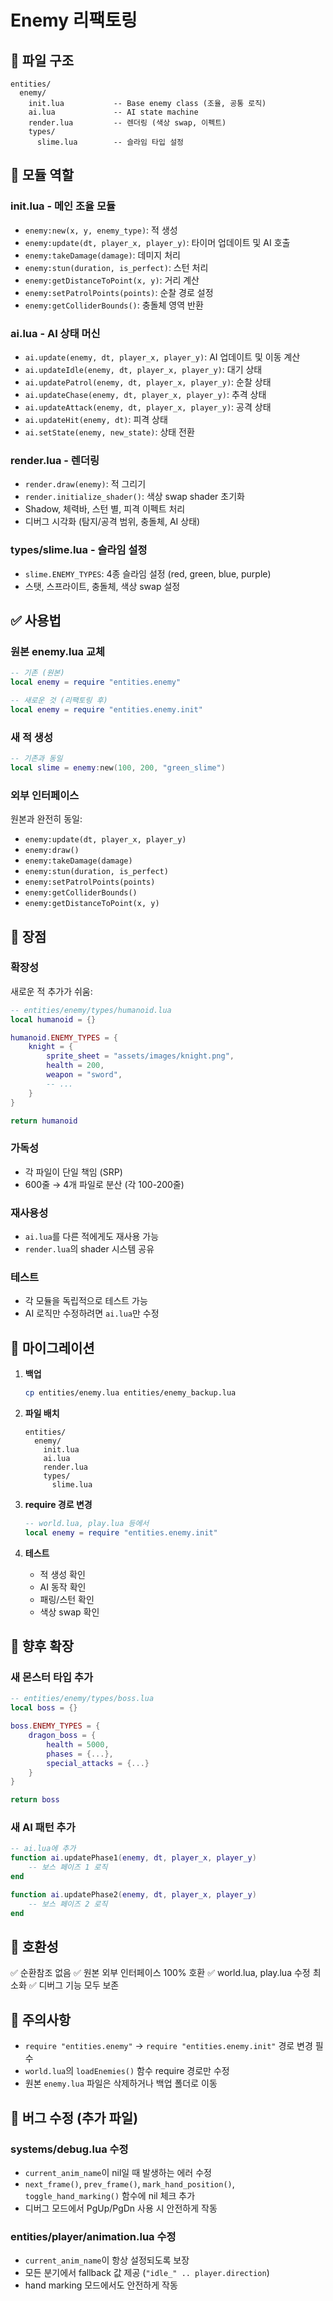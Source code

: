 # Enemy 리팩토링

## 📂 파일 구조

```
entities/
  enemy/
    init.lua           -- Base enemy class (조율, 공통 로직)
    ai.lua             -- AI state machine
    render.lua         -- 렌더링 (색상 swap, 이펙트)
    types/
      slime.lua        -- 슬라임 타입 설정
```

## 🔑 모듈 역할

### **init.lua** - 메인 조율 모듈
- `enemy:new(x, y, enemy_type)`: 적 생성
- `enemy:update(dt, player_x, player_y)`: 타이머 업데이트 및 AI 호출
- `enemy:takeDamage(damage)`: 데미지 처리
- `enemy:stun(duration, is_perfect)`: 스턴 처리
- `enemy:getDistanceToPoint(x, y)`: 거리 계산
- `enemy:setPatrolPoints(points)`: 순찰 경로 설정
- `enemy:getColliderBounds()`: 충돌체 영역 반환

### **ai.lua** - AI 상태 머신
- `ai.update(enemy, dt, player_x, player_y)`: AI 업데이트 및 이동 계산
- `ai.updateIdle(enemy, dt, player_x, player_y)`: 대기 상태
- `ai.updatePatrol(enemy, dt, player_x, player_y)`: 순찰 상태
- `ai.updateChase(enemy, dt, player_x, player_y)`: 추격 상태
- `ai.updateAttack(enemy, dt, player_x, player_y)`: 공격 상태
- `ai.updateHit(enemy, dt)`: 피격 상태
- `ai.setState(enemy, new_state)`: 상태 전환

### **render.lua** - 렌더링
- `render.draw(enemy)`: 적 그리기
- `render.initialize_shader()`: 색상 swap shader 초기화
- Shadow, 체력바, 스턴 별, 피격 이펙트 처리
- 디버그 시각화 (탐지/공격 범위, 충돌체, AI 상태)

### **types/slime.lua** - 슬라임 설정
- `slime.ENEMY_TYPES`: 4종 슬라임 설정 (red, green, blue, purple)
- 스탯, 스프라이트, 충돌체, 색상 swap 설정

## ✅ 사용법

### 원본 enemy.lua 교체
```lua
-- 기존 (원본)
local enemy = require "entities.enemy"

-- 새로운 것 (리팩토링 후)
local enemy = require "entities.enemy.init"
```

### 새 적 생성
```lua
-- 기존과 동일
local slime = enemy:new(100, 200, "green_slime")
```

### 외부 인터페이스
원본과 완전히 동일:
- `enemy:update(dt, player_x, player_y)`
- `enemy:draw()`
- `enemy:takeDamage(damage)`
- `enemy:stun(duration, is_perfect)`
- `enemy:setPatrolPoints(points)`
- `enemy:getColliderBounds()`
- `enemy:getDistanceToPoint(x, y)`

## 🎯 장점

### 확장성
새로운 적 추가가 쉬움:
```lua
-- entities/enemy/types/humanoid.lua
local humanoid = {}

humanoid.ENEMY_TYPES = {
    knight = {
        sprite_sheet = "assets/images/knight.png",
        health = 200,
        weapon = "sword",
        -- ...
    }
}

return humanoid
```

### 가독성
- 각 파일이 단일 책임 (SRP)
- 600줄 → 4개 파일로 분산 (각 100-200줄)

### 재사용성
- `ai.lua`를 다른 적에게도 재사용 가능
- `render.lua`의 shader 시스템 공유

### 테스트
- 각 모듈을 독립적으로 테스트 가능
- AI 로직만 수정하려면 `ai.lua`만 수정

## 🔄 마이그레이션

1. **백업**
   ```bash
   cp entities/enemy.lua entities/enemy_backup.lua
   ```

2. **파일 배치**
   ```
   entities/
     enemy/
       init.lua
       ai.lua
       render.lua
       types/
         slime.lua
   ```

3. **require 경로 변경**
   ```lua
   -- world.lua, play.lua 등에서
   local enemy = require "entities.enemy.init"
   ```

4. **테스트**
   - 적 생성 확인
   - AI 동작 확인
   - 패링/스턴 확인
   - 색상 swap 확인

## 🚀 향후 확장

### 새 몬스터 타입 추가
```lua
-- entities/enemy/types/boss.lua
local boss = {}

boss.ENEMY_TYPES = {
    dragon_boss = {
        health = 5000,
        phases = {...},
        special_attacks = {...}
    }
}

return boss
```

### 새 AI 패턴 추가
```lua
-- ai.lua에 추가
function ai.updatePhase1(enemy, dt, player_x, player_y)
    -- 보스 페이즈 1 로직
end

function ai.updatePhase2(enemy, dt, player_x, player_y)
    -- 보스 페이즈 2 로직
end
```

## 📝 호환성

✅ 순환참조 없음
✅ 원본 외부 인터페이스 100% 호환
✅ world.lua, play.lua 수정 최소화
✅ 디버그 기능 모두 보존

## 🐛 주의사항

- `require "entities.enemy"` → `require "entities.enemy.init"` 경로 변경 필수
- `world.lua`의 `loadEnemies()` 함수 require 경로만 수정
- 원본 `enemy.lua` 파일은 삭제하거나 백업 폴더로 이동

## 🔧 버그 수정 (추가 파일)

### **systems/debug.lua** 수정
- `current_anim_name`이 nil일 때 발생하는 에러 수정
- `next_frame()`, `prev_frame()`, `mark_hand_position()`, `toggle_hand_marking()` 함수에 nil 체크 추가
- 디버그 모드에서 PgUp/PgDn 사용 시 안전하게 작동

### **entities/player/animation.lua** 수정  
- `current_anim_name`이 항상 설정되도록 보장
- 모든 분기에서 fallback 값 제공 (`"idle_" .. player.direction`)
- hand marking 모드에서도 안전하게 작동
